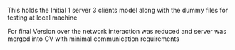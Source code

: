 This holds the Initial 1 server 3 clients model along with the dummy files for testing at local machine

For final Version over the network interaction was reduced and server was merged into CV with minimal communication requirements 